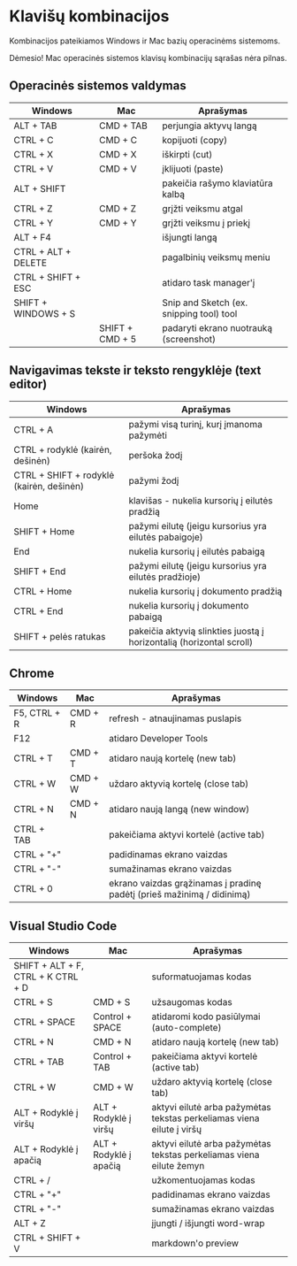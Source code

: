 # Klavišų kombinacijos

Kombinacijos pateikiamos Windows ir Mac bazių operacinėms sistemoms.

Dėmesio! Mac operacinės sistemos klavisų kombinacijų sąrašas nėra pilnas.

## Operacinės sistemos valdymas

| Windows             | Mac             | Aprašymas                                |
| ------------------- | --------------- | ---------------------------------------- |
| ALT + TAB           | CMD + TAB       | perjungia aktyvų langą                   |
| CTRL + C            | CMD + C         | kopijuoti (copy)                         |
| CTRL + X            | CMD + X         | iškirpti (cut)                           |
| CTRL + V            | CMD + V         | įklijuoti (paste)                        |
| ALT + SHIFT         |                 | pakeičia rašymo klaviatūra kalbą         |
| CTRL + Z            | CMD + Z         | grįžti veiksmu atgal                     |
| CTRL + Y            | CMD + Y         | grįžti veiksmu į priekį                  |
| ALT + F4            |                 | išjungti langą                           |
| CTRL + ALT + DELETE |                 | pagalbinių veiksmų meniu                 |
| CTRL + SHIFT + ESC  |                 | atidaro task manager'į                   |
| SHIFT + WINDOWS + S |                 | Snip and Sketch (ex. snipping tool) tool |
|                     | SHIFT + CMD + 5 | padaryti ekrano nuotrauką (screenshot)   |

## Navigavimas tekste ir teksto rengyklėje (text editor)

| Windows                                  | Aprašymas                                                            |
| ---------------------------------------- | -------------------------------------------------------------------- |
| CTRL + A                                 | pažymi visą turinį, kurį įmanoma pažymėti                            |
| CTRL + rodyklė (kairėn, dešinėn)         | peršoka žodį                                                         |
| CTRL + SHIFT + rodyklė (kairėn, dešinėn) | pažymi žodį                                                          |
| Home                                     | klavišas - nukelia kursorių į eilutės pradžią                        |
| SHIFT + Home                             | pažymi eilutę (jeigu kursorius yra eilutės pabaigoje)                |
| End                                      | nukelia kursorių į eilutės pabaigą                                   |
| SHIFT + End                              | pažymi eilutę (jeigu kursorius yra eilutės pradžioje)                |
| CTRL + Home                              | nukelia kursorių į dokumento pradžią                                 |
| CTRL + End                               | nukelia kursorių į dokumento pabaigą                                 |
| SHIFT + pelės ratukas                    | pakeičia aktyvią slinkties juostą į horizontalią (horizontal scroll) |

## Chrome

| Windows      | Mac     | Aprašymas                                                              |
| ------------ | ------- | ---------------------------------------------------------------------- |
| F5, CTRL + R | CMD + R | refresh - atnaujinamas puslapis                                        |
| F12          |         | atidaro Developer Tools                                                |
| CTRL + T     | CMD + T | atidaro naują kortelę (new tab)                                        |
| CTRL + W     | CMD + W | uždaro aktyvią kortelę (close tab)                                     |
| CTRL + N     | CMD + N | atidaro naują langą (new window)                                       |
| CTRL + TAB   |         | pakeičiama aktyvi kortelė (active tab)                                 |
| CTRL + "+"   |         | padidinamas ekrano vaizdas                                             |
| CTRL + "-"   |         | sumažinamas ekrano vaizdas                                             |
| CTRL + 0     |         | ekrano vaizdas grąžinamas į pradinę padėtį (prieš mažinimą / didinimą) |

## Visual Studio Code

| Windows                            | Mac                    | Aprašymas                                                             |
| ---------------------------------- | ---------------------- | --------------------------------------------------------------------- |
| SHIFT + ALT + F, CTRL + K CTRL + D |                        | suformatuojamas kodas                                                 |
| CTRL + S                           | CMD + S                | užsaugomas kodas                                                      |
| CTRL + SPACE                       | Control + SPACE        | atidaromi kodo pasiūlymai (auto-complete)                             |
| CTRL + N                           | CMD + N                | atidaro naują kortelę (new tab)                                       |
| CTRL + TAB                         | Control + TAB          | pakeičiama aktyvi kortelė (active tab)                                |
| CTRL + W                           | CMD + W                | uždaro aktyvią kortelę (close tab)                                    |
| ALT + Rodyklė į viršų              | ALT + Rodyklė į viršų  | aktyvi eilutė arba pažymėtas tekstas perkeliamas viena eilute į viršų |
| ALT + Rodyklė į apačią             | ALT + Rodyklė į apačią | aktyvi eilutė arba pažymėtas tekstas perkeliamas viena eilute žemyn   |
| CTRL + /                           |                        | užkomentuojamas kodas                                                 |
| CTRL + "+"                         |                        | padidinamas ekrano vaizdas                                            |
| CTRL + "-"                         |                        | sumažinamas ekrano vaizdas                                            |
| ALT + Z                            |                        | įjungti / išjungti word-wrap                                          |
| CTRL + SHIFT + V                   |                        | markdown'o preview                                                    |
